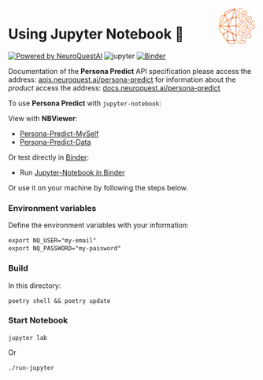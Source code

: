 <img src="https://raw.githubusercontent.com/NeuroQuestAi/neuroquestai.github.io/main/brand/products/persona-predict/persona-predict-orange-128.png" align="right" width="80" height="80"/>

# Using Jupyter Notebook 🚀

[![Powered by NeuroQuestAI](https://img.shields.io/badge/powered%20by-NeuroQuestAI-orange.svg?style=flat&colorA=E1523D&colorB=007D8A)](
https://neuroquest.ai)
![jupyter](https://img.shields.io/static/v1.svg?label=jupyter&message=4.0.6%20&color=orange)
[![Binder](https://mybinder.org/badge_logo.svg)](https://mybinder.org/v2/gh/NeuroQuestAi/neuroquest-examples/HEAD?labpath=products%2Fpersona-predict%2Fnotebooks)

Documentation of the **Persona Predict** API specification please access the address: [apis.neuroquest.ai/persona-predict](https://apis.neuroquest.ai/persona-predict/) for 
information about the *product* access the address: [docs.neuroquest.ai/persona-predict](https://docs.neuroquest.ai/persona-predict/)

To use **Persona Predict** with `jupyter-notebook`:

View with **NBViewer**:

  - [Persona-Predict-MySelf](https://nbviewer.org/github/NeuroQuestAi/neuroquest-examples/blob/main/products/persona-predict/notebooks/Persona-Predict-MySelf.ipynb?flush_cache=true)
  - [Persona-Predict-Data](https://nbviewer.org/github/NeuroQuestAi/neuroquest-examples/blob/main/products/persona-predict/notebooks/Persona-Predict-Data.ipynb?flush_cache=true)

Or test directly in [Binder](https://mybinder.org/):

  - Run [Jupyter-Notebook in Binder](https://mybinder.org/v2/gh/NeuroQuestAi/neuroquest-examples/HEAD?labpath=products%2Fpersona-predict%2Fnotebooks)

Or use it on your machine by following the steps below.

### Environment variables

Define the environment variables with your information:

```shell
export NQ_USER="my-email"
export NQ_PASSWORD="my-password"
```

### Build

In this directory:

```shell
poetry shell && poetry update
```

### Start Notebook

```shell
jupyter lab
```

Or

```shell
./run-jupyter
```
